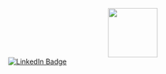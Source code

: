 <!---
TheoGoesDev/TheoGoesDev is a ✨ special ✨ repository because its `README.md` (this file) appears on your GitHub profile.
You can click the Preview link to take a look at your changes.
--->
<div id="header" align="center">
  <img src="https://media.giphy.com/media/xUA7bb3NUbyq1oJK7u/giphy.gif" width="100"/>
</div>

<div id="badges">
 <a href="https://www.linkedin.com/in/thodoris-koutanis-30978560/">
  <img src="https://https://img.shields.io/badge/LinkedIn-blue?logo=linkedin&logoColor=white" alt="LinkedIn Badge"/>
 </a>
</div>
